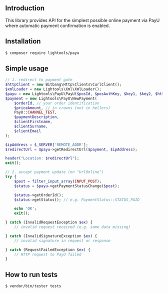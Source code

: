 ## Introduction

This library provides API for the simplest possible online payment via PayU
where automatic payment confirmation is enabled.

## Installation

```sh
$ composer require lightools/payu
```

## Simple usage

```php
// 1. redirect to payment gate
$httpClient = new Bitbang\Http\Clients\CurlClient();
$xmlLoader = new Lightools\Xml\XmlLoader();
$payu = new Lightools\PayU\PayU($posId, $posAuthKey, $key1, $key2, $httpClient, $xmlLoader);
$payment = new Lightools\PayU\NewPayment(
    $orderId, // your order identification
    $priceAmount, // in crowns (not in hellers)
    PayU::CHANNEL_TEST,
    $paymentDescription,
    $clientFirstname,
    $clientSurname,
    $clientEmail
);

$ipAddress = $_SERVER['REMOTE_ADDR'];
$redirectUrl = $payu->getRedirectUrl($payment, $ipAddress);

header("Location: $redirectUrl");
exit();

// 2. accept payment update (on "UrlOnline")
try {
    $post = filter_input_array(INPUT_POST);
    $status = $payu->getPaymentStatusChange($post);

    $status->getOrderId();
    $status->getStatus(); // e.g. PaymentStatus::STATUS_PAID

    echo 'OK';
    exit();

} catch (InvalidRequestException $ex) {
    // invalid request received (e.g. some data missing)

} catch (InvalidSignatureException $ex) {
    // invalid signature in request or response

} catch (RequestFailedException $ex) {
    // HTTP request to PayU failed
}
```

## How to run tests

```sh
$ vendor/bin/tester tests
```


